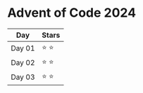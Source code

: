 # Advent of Code 2024
 
| Day | Stars |
| --- | --- |
| Day 01 | ⭐ ⭐ |
| Day 02 | ⭐ ⭐ |
| Day 03 | ⭐ ⭐ |